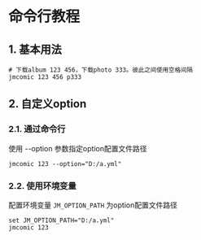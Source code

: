 # 命令行教程

## 1. 基本用法

```
# 下载album 123 456，下载photo 333。彼此之间使用空格间隔
jmcomic 123 456 p333
```

## 2. 自定义option

### 2.1. 通过命令行
使用 --option 参数指定option配置文件路径

```
jmcomic 123 --option="D:/a.yml"
```

### 2.2. 使用环境变量
配置环境变量 `JM_OPTION_PATH` 为option配置文件路径

```
set JM_OPTION_PATH="D:/a.yml"
jmcomic 123
```
